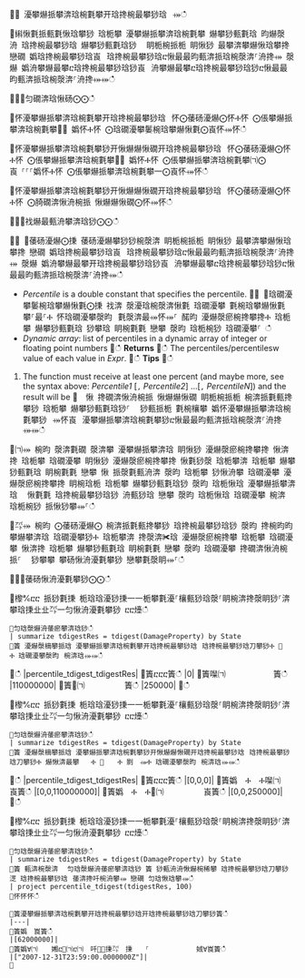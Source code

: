 ਍⌀ 瀀攀爀挀攀渀琀椀氀攀开琀搀椀最攀猀琀⠀⤀ഀഀ
਍䌀愀氀挀甀氀愀琀攀猀 琀栀攀 瀀攀爀挀攀渀琀椀氀攀 爀攀猀甀氀琀 昀爀漀洀 琀搀椀最攀猀琀 爀攀猀甀氀琀猀 ⠀眀栀椀挀栀 眀愀猀 最攀渀攀爀愀琀攀搀 戀礀 嬀琀搀椀最攀猀琀崀⠀琀搀椀最攀猀琀ⴀ愀最最昀甀渀挀琀椀漀渀⸀洀搀⤀ 漀爀 嬀洀攀爀最攀ⴀ琀搀椀最攀猀琀猀崀⠀洀攀爀最攀ⴀ琀搀椀最攀猀琀猀ⴀ愀最最昀甀渀挀琀椀漀渀⸀洀搀⤀⤀ഀഀ
਍⨀⨀匀礀渀琀愀砀⨀⨀ഀഀ
਍怀瀀攀爀挀攀渀琀椀氀攀开琀搀椀最攀猀琀⠀怀⨀䔀砀瀀爀⨀怀Ⰰ怀 ⨀倀攀爀挀攀渀琀椀氀攀㄀⨀ 嬀怀Ⰰ怀 ⨀琀礀瀀攀䰀椀琀攀爀愀氀⨀崀怀⤀怀ഀഀ
਍怀瀀攀爀挀攀渀琀椀氀攀猀开愀爀爀愀礀开琀搀椀最攀猀琀⠀怀⨀䔀砀瀀爀⨀怀Ⰰ怀 ⨀倀攀爀挀攀渀琀椀氀攀㄀⨀ 嬀怀Ⰰ怀 ⨀倀攀爀挀攀渀琀椀氀攀㈀⨀崀 ⸀⸀⸀嬀怀Ⰰ怀 ⨀倀攀爀挀攀渀琀椀氀攀一⨀崀怀⤀怀ഀഀ
਍怀瀀攀爀挀攀渀琀椀氀攀猀开愀爀爀愀礀开琀搀椀最攀猀琀⠀怀⨀䔀砀瀀爀⨀怀Ⰰ怀 ⨀䐀礀渀愀洀椀挀 愀爀爀愀礀⨀怀⤀怀ഀഀ
਍⨀⨀䄀爀最甀洀攀渀琀猀⨀⨀ഀഀ
਍⨀ ⨀䔀砀瀀爀⨀㨀 䔀砀瀀爀攀猀猀椀漀渀 眀栀椀挀栀 眀愀猀 最攀渀攀爀愀琀攀搀 戀礀 嬀琀搀椀最攀猀琀崀⠀琀搀椀最攀猀琀ⴀ愀最最昀甀渀挀琀椀漀渀⸀洀搀⤀ 漀爀 嬀洀攀爀最攀开琀搀椀最攀猀琀猀崀⠀洀攀爀最攀ⴀ琀搀椀最攀猀琀猀ⴀ愀最最昀甀渀挀琀椀漀渀⸀洀搀⤀ഀഀ
* *Percentile* is a double constant that specifies the percentile.਍⨀ ⨀琀礀瀀攀䰀椀琀攀爀愀氀⨀㨀 䄀渀 漀瀀琀椀漀渀愀氀 琀礀瀀攀 氀椀琀攀爀愀氀 ⠀攀⸀最⸀Ⰰ 怀琀礀瀀攀漀昀⠀氀漀渀最⤀怀⤀⸀ 䤀昀 瀀爀漀瘀椀搀攀搀Ⰰ 琀栀攀 爀攀猀甀氀琀 猀攀琀 眀椀氀氀 戀攀 漀昀 琀栀椀猀 琀礀瀀攀⸀ ഀഀ
* *Dynamic array*: list of percentiles in a dynamic array of integer or floating point numbers਍ഀഀ
**Returns**਍ഀഀ
The percentiles/percentilesw value of each value in *Expr*.਍ഀഀ
**Tips**਍ഀഀ
1) The function must receive at least one percent (and maybe more, see the syntax above: *Percentile1* [`,` *Percentile2*] ...[`,` *PercentileN*]) and the result will be਍  愀 搀礀渀愀洀椀挀 愀爀爀愀礀 眀栀椀挀栀 椀渀挀氀甀搀攀猀 琀栀攀 爀攀猀甀氀琀猀⸀ ⠀猀甀挀栀 氀椀欀攀 嬀怀瀀攀爀挀攀渀琀椀氀攀猀⠀⤀怀崀⠀瀀攀爀挀攀渀琀椀氀攀猀ⴀ愀最最昀甀渀挀琀椀漀渀⸀洀搀⤀⤀ഀഀ
  ਍㈀⤀ 椀昀 漀渀氀礀 漀渀攀 瀀攀爀挀攀渀琀 眀愀猀 瀀爀漀瘀椀搀攀搀 愀渀搀 琀栀攀 琀礀瀀攀 眀愀猀 瀀爀漀瘀椀搀攀搀 愀氀猀漀 琀栀攀渀 琀栀攀 爀攀猀甀氀琀 眀椀氀氀 戀攀 愀 挀漀氀甀洀渀 漀昀 琀栀攀 猀愀洀攀 琀礀瀀攀 瀀爀漀瘀椀搀攀搀 眀椀琀栀 琀栀攀 爀攀猀甀氀琀猀 漀昀 琀栀愀琀 瀀攀爀挀攀渀琀 ⠀愀氀氀 琀搀椀最攀猀琀猀 洀甀猀琀 戀攀 漀昀 琀栀愀琀 琀礀瀀攀 椀渀 琀栀椀猀 挀愀猀攀⤀⸀ഀഀ
਍㌀⤀ 椀昀 ⨀䔀砀瀀爀⨀ 椀渀挀氀甀搀攀猀 琀搀椀最攀猀琀猀 漀昀 搀椀昀昀攀爀攀渀琀 琀礀瀀攀猀Ⰰ 琀栀攀渀 搀漀渀✀琀 瀀爀漀瘀椀搀攀 琀栀攀 琀礀瀀攀 愀渀搀 琀栀攀 爀攀猀甀氀琀 眀椀氀氀 戀攀 漀昀 琀礀瀀攀 搀礀渀愀洀椀挀⸀ ⠀猀攀攀 攀砀愀洀瀀氀攀猀 戀攀氀漀眀⤀⸀ഀഀ
਍⨀⨀䔀砀愀洀瀀氀攀猀⨀⨀ഀഀ
਍㰀℀ⴀⴀ 挀猀氀㨀 栀琀琀瀀猀㨀⼀⼀栀攀氀瀀⸀欀甀猀琀漀⸀眀椀渀搀漀眀猀⸀渀攀琀㨀㐀㐀㌀⼀匀愀洀瀀氀攀猀 ⴀⴀ㸀ഀഀ
```਍匀琀漀爀洀䔀瘀攀渀琀猀ഀഀ
| summarize tdigestRes = tdigest(DamageProperty) by State਍簀 瀀爀漀樀攀挀琀 瀀攀爀挀攀渀琀椀氀攀开琀搀椀最攀猀琀⠀琀搀椀最攀猀琀刀攀猀Ⰰ ㄀　　Ⰰ 琀礀瀀攀漀昀⠀椀渀琀⤀⤀ഀഀ
```਍ഀഀ
|percentile_tdigest_tdigestRes|਍簀ⴀⴀⴀ簀ഀഀ
|0|਍簀㘀㈀　　　　　　簀ഀഀ
|110000000|਍簀㄀㈀　　　　　簀ഀഀ
|250000|਍ഀഀ
਍㰀℀ⴀⴀ 挀猀氀㨀 栀琀琀瀀猀㨀⼀⼀栀攀氀瀀⸀欀甀猀琀漀⸀眀椀渀搀漀眀猀⸀渀攀琀㨀㐀㐀㌀⼀匀愀洀瀀氀攀猀 ⴀⴀ㸀ഀഀ
```਍匀琀漀爀洀䔀瘀攀渀琀猀ഀഀ
| summarize tdigestRes = tdigest(DamageProperty) by State਍簀 瀀爀漀樀攀挀琀 瀀攀爀挀攀渀琀椀氀攀猀开愀爀爀愀礀开琀搀椀最攀猀琀⠀琀搀椀最攀猀琀刀攀猀Ⰰ 爀愀渀最攀⠀　Ⰰ ㄀　　Ⰰ 㔀　⤀Ⰰ 琀礀瀀攀漀昀⠀椀渀琀⤀⤀ഀഀ
```਍ഀഀ
|percentile_tdigest_tdigestRes|਍簀ⴀⴀⴀ簀ഀഀ
|[0,0,0]|਍簀嬀　Ⰰ　Ⰰ㘀㈀　　　　　　崀簀ഀഀ
|[0,0,110000000]|਍簀嬀　Ⰰ　Ⰰ㄀㈀　　　　　崀簀ഀഀ
|[0,0,250000]|਍ഀഀ
਍㰀℀ⴀⴀ 挀猀氀㨀 栀琀琀瀀猀㨀⼀⼀栀攀氀瀀⸀欀甀猀琀漀⸀眀椀渀搀漀眀猀⸀渀攀琀㨀㐀㐀㌀⼀匀愀洀瀀氀攀猀 ⴀⴀ㸀ഀഀ
```਍匀琀漀爀洀䔀瘀攀渀琀猀ഀഀ
| summarize tdigestRes = tdigest(DamageProperty) by State਍簀 甀渀椀漀渀 ⠀匀琀漀爀洀䔀瘀攀渀琀猀 簀 猀甀洀洀愀爀椀稀攀 琀搀椀最攀猀琀刀攀猀 㴀 琀搀椀最攀猀琀⠀䔀渀搀吀椀洀攀⤀ 戀礀 匀琀愀琀攀⤀ഀഀ
| project percentile_tdigest(tdigestRes, 100)਍怀怀怀ഀഀ
਍簀瀀攀爀挀攀渀琀椀氀攀开琀搀椀最攀猀琀开琀搀椀最攀猀琀刀攀猀簀ഀഀ
|---|਍簀嬀　崀簀ഀഀ
|[62000000]|਍簀嬀∀㈀　　㜀ⴀ㄀㈀ⴀ㈀　吀㄀㄀㨀㌀　㨀　　⸀　　　　　　　娀∀崀簀ഀഀ
|["2007-12-31T23:59:00.0000000Z"]|਍